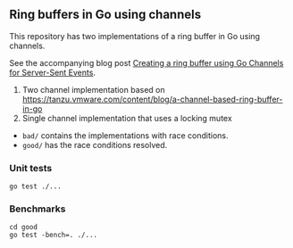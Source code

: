 ## Ring buffers in Go using channels

This repository has two implementations of a ring buffer in Go using channels.

See the accompanying blog post [Creating a ring buffer using Go Channels for Server-Sent Events](https://jarv.org/posts/go-channels-sse/).

1. Two channel implementation based on https://tanzu.vmware.com/content/blog/a-channel-based-ring-buffer-in-go
2. Single channel implementation that uses a locking mutex

- `bad/` contains the implementations with race conditions.
- `good/` has the race conditions resolved.


### Unit tests

```
go test ./...
```

### Benchmarks

```
cd good
go test -bench=. ./...
```
